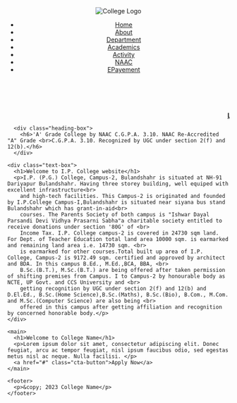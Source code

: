 <!DOCTYPE html>
<html>
  <head>
    <meta name="viewport" content="width=device-width, initial-scale=1">
    <title>College Name</title>
    <link rel="stylesheet" type="text/css" href="style.css">
    <script src="hamburger-menu.js"></script> 
</head>
  <body>
    <header>
        <div class="logo">
        <img src="img/logo.png" alt="College Logo">
        </div>
        <nav>
        <ul>
          <li><a href="#">Home</a></li>
          <li><a href="#">About</a></li>
          <li><a href="#">Department</a></li>
          <li><a href="#">Academics</a></li>
          <li><a href="#">Activity</a></li>
          <li><a href="#">NAAC</a></li>
          <li><a href="#">EPayement</a></li>
        </ul>
      </nav>
      <div class="burger-menu">
        <div class="line"></div>
        <div class="line"></div>
        <div class="line"></div>
      </div><br>
    </header> 
    

  <div class="marquee-container">
   <marquee><a HREF="#"><b>LATEST NOTIFICATIONS</b></a></marquee>
  </div>

  <div class="background-image">
    
      <div class="heading-box">
        <h6>'A' Grade College by NAAC C.G.P.A. 3.10. NAAC Re-Accredited "A" Grade <br>C.G.P.A. 3.10. Recognized by UGC under section 2(f) and 12(b).</h6>
      </div>

    <div class="text-box">
      <h1>Welcome to I.P. College website</h1>
      <p>I.P. (P.G.) College, Campus-2, Bulandshahr is situated at NH-91 Dariyapur Bulandshahr. Having three storey building, well equiped with excellent infrastructure<br> 
        and high-tech facilities. This Campus-2 is originated and founded by I.P.College Campus-I,Bulandshahr is situated near siyana bus stand Bulandshahr which has grant-in-aid<br>
        courses. The Parents Society of both campus is "Ishwar Dayal Parsandi Devi Vidhya Prasarni Sabha"a charitable society entitled to receive donations under section '80G' of <br>
        Income Tax. I.P. College campus-2 is covered in 24730 sqm land. For Dept. of Teacher Education total land area 10000 sqm. is earmarked and remaining land area i.e. 14730 sqm. <br>
        is earmarked for other courses.Total built up area of I.P. College, Campus-2 is 9172.49 sqm. certified and approved by architect and BDA. In this campus B.Ed., M.Ed.,BCA, BBA, <br>
        B.Sc.(B.T.), M.Sc.(B.T.) are being offered after taken permission of shifting premises from Campus. I to Campus-2 by honourable body as NCTE, UP Govt. and CCS University and <br>
        getting recognition by UGC under section 2(f) and 12(b) and D.El.Ed., B.Sc.(Home Science),B.Sc.(Maths), B.Sc.(Bio), B.Com., M.Com. and M.Sc.(Computer Science) are also being <br>
        offered in this campus after getting affiliation and recognition by concerned honorable body.</p>
    </div>
  </div>
  

    <main>
      <h1>Welcome to College Name</h1>
      <p>Lorem ipsum dolor sit amet, consectetur adipiscing elit. Donec feugiat, arcu ac tempor feugiat, nisl ipsum faucibus odio, sed egestas metus nisl ac neque. Nulla facilisi. </p>
      <a href="#" class="cta-button">Apply Now</a>
    </main>

    <footer>
      <p>&copy; 2023 College Name</p>
    </footer>
  </body>
</html>
